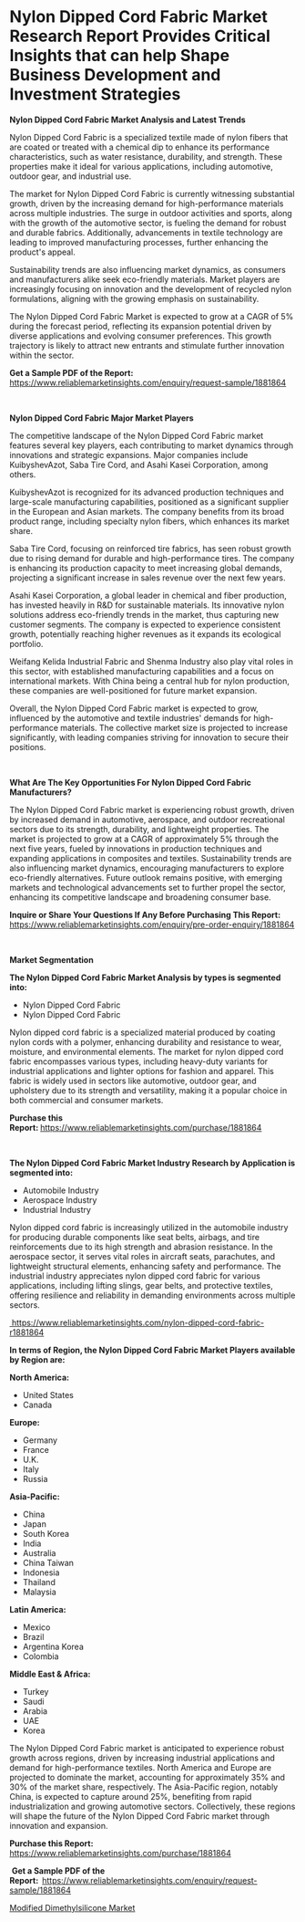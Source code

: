<p><h1>Nylon Dipped Cord Fabric Market Research Report Provides Critical Insights that can help Shape Business Development and Investment Strategies</h1></p><p><strong>Nylon Dipped Cord Fabric Market Analysis and Latest Trends</strong></p>
<p><p>Nylon Dipped Cord Fabric is a specialized textile made of nylon fibers that are coated or treated with a chemical dip to enhance its performance characteristics, such as water resistance, durability, and strength. These properties make it ideal for various applications, including automotive, outdoor gear, and industrial use.</p><p>The market for Nylon Dipped Cord Fabric is currently witnessing substantial growth, driven by the increasing demand for high-performance materials across multiple industries. The surge in outdoor activities and sports, along with the growth of the automotive sector, is fueling the demand for robust and durable fabrics. Additionally, advancements in textile technology are leading to improved manufacturing processes, further enhancing the product's appeal.</p><p>Sustainability trends are also influencing market dynamics, as consumers and manufacturers alike seek eco-friendly materials. Market players are increasingly focusing on innovation and the development of recycled nylon formulations, aligning with the growing emphasis on sustainability.</p><p>The Nylon Dipped Cord Fabric Market is expected to grow at a CAGR of 5% during the forecast period, reflecting its expansion potential driven by diverse applications and evolving consumer preferences. This growth trajectory is likely to attract new entrants and stimulate further innovation within the sector.</p></p>
<p><strong>Get a Sample PDF of the Report:&nbsp;</strong> <a href="https://www.reliablemarketinsights.com/enquiry/request-sample/1881864?utm_campaign=2984&utm_medium=2&utm_source=Github&utm_content=ia&utm_term=03042025&utm_id=nylon-dipped-cord-fabric">https://www.reliablemarketinsights.com/enquiry/request-sample/1881864</a></p>
<p>&nbsp;</p>
<p><strong>Nylon Dipped Cord Fabric Major Market Players</strong></p>
<p><p>The competitive landscape of the Nylon Dipped Cord Fabric market features several key players, each contributing to market dynamics through innovations and strategic expansions. Major companies include KuibyshevAzot, Saba Tire Cord, and Asahi Kasei Corporation, among others.</p><p>KuibyshevAzot is recognized for its advanced production techniques and large-scale manufacturing capabilities, positioned as a significant supplier in the European and Asian markets. The company benefits from its broad product range, including specialty nylon fibers, which enhances its market share.</p><p>Saba Tire Cord, focusing on reinforced tire fabrics, has seen robust growth due to rising demand for durable and high-performance tires. The company is enhancing its production capacity to meet increasing global demands, projecting a significant increase in sales revenue over the next few years.</p><p>Asahi Kasei Corporation, a global leader in chemical and fiber production, has invested heavily in R&D for sustainable materials. Its innovative nylon solutions address eco-friendly trends in the market, thus capturing new customer segments. The company is expected to experience consistent growth, potentially reaching higher revenues as it expands its ecological portfolio.</p><p>Weifang Kelida Industrial Fabric and Shenma Industry also play vital roles in this sector, with established manufacturing capabilities and a focus on international markets. With China being a central hub for nylon production, these companies are well-positioned for future market expansion.</p><p>Overall, the Nylon Dipped Cord Fabric market is expected to grow, influenced by the automotive and textile industries' demands for high-performance materials. The collective market size is projected to increase significantly, with leading companies striving for innovation to secure their positions.</p></p>
<p>&nbsp;</p>
<p><strong>What Are The Key Opportunities For Nylon Dipped Cord Fabric Manufacturers?</strong></p>
<p><p>The Nylon Dipped Cord Fabric market is experiencing robust growth, driven by increased demand in automotive, aerospace, and outdoor recreational sectors due to its strength, durability, and lightweight properties. The market is projected to grow at a CAGR of approximately 5% through the next five years, fueled by innovations in production techniques and expanding applications in composites and textiles. Sustainability trends are also influencing market dynamics, encouraging manufacturers to explore eco-friendly alternatives. Future outlook remains positive, with emerging markets and technological advancements set to further propel the sector, enhancing its competitive landscape and broadening consumer base.</p></p>
<p><strong>Inquire or Share Your Questions If Any Before Purchasing This Report:</strong> <a href="https://www.reliablemarketinsights.com/enquiry/pre-order-enquiry/1881864?utm_campaign=2984&utm_medium=2&utm_source=Github&utm_content=ia&utm_term=03042025&utm_id=nylon-dipped-cord-fabric">https://www.reliablemarketinsights.com/enquiry/pre-order-enquiry/1881864</a></p>
<p>&nbsp;</p>
<p><strong>Market Segmentation</strong></p>
<p><strong>The Nylon Dipped Cord Fabric Market Analysis by types is segmented into:</strong></p>
<p><ul><li>Nylon Dipped Cord Fabric</li><li>Nylon Dipped Cord Fabric</li></ul></p>
<p><p>Nylon dipped cord fabric is a specialized material produced by coating nylon cords with a polymer, enhancing durability and resistance to wear, moisture, and environmental elements. The market for nylon dipped cord fabric encompasses various types, including heavy-duty variants for industrial applications and lighter options for fashion and apparel. This fabric is widely used in sectors like automotive, outdoor gear, and upholstery due to its strength and versatility, making it a popular choice in both commercial and consumer markets.</p></p>
<p><strong>Purchase this Report:&nbsp;</strong><a href="https://www.reliablemarketinsights.com/purchase/1881864?utm_campaign=2984&utm_medium=2&utm_source=Github&utm_content=ia&utm_term=03042025&utm_id=nylon-dipped-cord-fabric">https://www.reliablemarketinsights.com/purchase/1881864</a></p>
<p>&nbsp;</p>
<p><strong>The Nylon Dipped Cord Fabric Market Industry Research by Application is segmented into:</strong></p>
<p><ul><li>Automobile Industry</li><li>Aerospace Industry</li><li>Industrial Industry</li></ul></p>
<p><p>Nylon dipped cord fabric is increasingly utilized in the automobile industry for producing durable components like seat belts, airbags, and tire reinforcements due to its high strength and abrasion resistance. In the aerospace sector, it serves vital roles in aircraft seats, parachutes, and lightweight structural elements, enhancing safety and performance. The industrial industry appreciates nylon dipped cord fabric for various applications, including lifting slings, gear belts, and protective textiles, offering resilience and reliability in demanding environments across multiple sectors.</p></p>
<p><a href="https://www.reliablemarketinsights.com/nylon-dipped-cord-fabric-r1881864?utm_campaign=2984&utm_medium=2&utm_source=Github&utm_content=ia&utm_term=03042025&utm_id=nylon-dipped-cord-fabric">&nbsp;https://www.reliablemarketinsights.com/nylon-dipped-cord-fabric-r1881864</a></p>
<p><strong>In terms of Region, the Nylon Dipped Cord Fabric Market Players available by Region are:</strong></p>
<p>
    <p> <strong> North America: </strong>
        <ul>
            <li>United States</li>
            <li>Canada</li>
        </ul>
        </p> 
    <p> <strong> Europe: </strong>
        <ul>
            <li>Germany</li>
            <li>France</li>
            <li>U.K.</li>
            <li>Italy</li>
            <li>Russia</li>
        </ul>
        </p> 
    <p> <strong> Asia-Pacific: </strong>
        <ul>
            <li>China</li>
            <li>Japan</li>
            <li>South Korea</li>
            <li>India</li>
            <li>Australia</li>
            <li>China Taiwan</li>
            <li>Indonesia</li>
            <li>Thailand</li>
            <li>Malaysia</li>
        </ul>
        </p> 
    <p> <strong> Latin America: </strong>
        <ul>
            <li>Mexico</li>
            <li>Brazil</li>
            <li>Argentina Korea</li>
            <li>Colombia</li>
        </ul>
        </p> 
    <p> <strong> Middle East & Africa: </strong>
        <ul>
            <li>Turkey</li>
            <li>Saudi</li>
            <li>Arabia</li>
            <li>UAE</li>
            <li>Korea</li>
        </ul>
    </p>
    </p>
<p><p>The Nylon Dipped Cord Fabric market is anticipated to experience robust growth across regions, driven by increasing industrial applications and demand for high-performance textiles. North America and Europe are projected to dominate the market, accounting for approximately 35% and 30% of the market share, respectively. The Asia-Pacific region, notably China, is expected to capture around 25%, benefiting from rapid industrialization and growing automotive sectors. Collectively, these regions will shape the future of the Nylon Dipped Cord Fabric market through innovation and expansion.</p></p>
<p><strong>Purchase this Report: </strong><a href="https://www.reliablemarketinsights.com/purchase/1881864?utm_campaign=2984&utm_medium=2&utm_source=Github&utm_content=ia&utm_term=03042025&utm_id=nylon-dipped-cord-fabric">https://www.reliablemarketinsights.com/purchase/1881864</a></p>
<p>&nbsp;<strong>Get a Sample PDF of the Report:&nbsp;&nbsp;</strong><a href="https://www.reliablemarketinsights.com/enquiry/request-sample/1881864?utm_campaign=2984&utm_medium=2&utm_source=Github&utm_content=ia&utm_term=03042025&utm_id=nylon-dipped-cord-fabric">https://www.reliablemarketinsights.com/enquiry/request-sample/1881864</a></p>
<p><strong></strong></p>
<p><p><a href="https://github.com/viipposahko25/Market-Research-Report-List-1/blob/main/modified-dimethylsilicone-market.md?utm_campaign=2984&utm_medium=2&utm_source=Github&utm_content=ia&utm_term=03042025&utm_id=nylon-dipped-cord-fabric">Modified Dimethylsilicone Market</a></p></p>